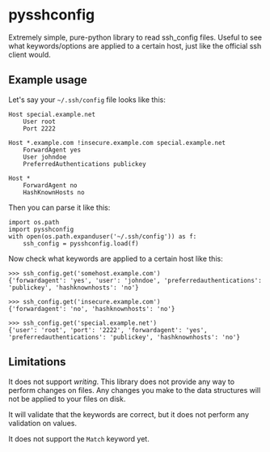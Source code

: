 # pysshconfig
Extremely simple, pure-python library to read ssh_config files.
Useful to see what keywords/options are applied to a certain host, just like the
official ssh client would.

## Example usage
Let's say your `~/.ssh/config` file looks like this:

```
Host special.example.net
    User root
    Port 2222

Host *.example.com !insecure.example.com special.example.net
    ForwardAgent yes
    User johndoe
    PreferredAuthentications publickey

Host *
    ForwardAgent no
    HashKnownHosts no
```

Then you can parse it like this:

```
import os.path
import pysshconfig
with open(os.path.expanduser('~/.ssh/config')) as f:
    ssh_config = pysshconfig.load(f)
```

Now check what keywords are applied to a certain host like this:

```
>>> ssh_config.get('somehost.example.com')
{'forwardagent': 'yes', 'user': 'johndoe', 'preferredauthentications': 'publickey', 'hashknownhosts': 'no'}

>>> ssh_config.get('insecure.example.com')
{'forwardagent': 'no', 'hashknownhosts': 'no'}

>>> ssh_config.get('special.example.net')
{'user': 'root', 'port': '2222', 'forwardagent': 'yes', 'preferredauthentications': 'publickey', 'hashknownhosts': 'no'}
```

## Limitations
It does not support *writing*. This library does not provide any way to perform
changes on files. Any changes you make to the data structures will not be
applied to your files on disk.

It will validate that the keywords are correct, but it does not perform any
validation on values.

It does not support the `Match` keyword yet.
